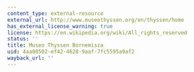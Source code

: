 ```yaml
---
content_type: external-resource
external_url: http://www.museothyssen.org/en/thyssen/home
has_external_license_warning: true
license: https://en.wikipedia.org/wiki/All_rights_reserved
status: ''
title: Museo Thyssen Bornemisza
uid: 4aa08502-ef42-4628-9aaf-7fc5595a9af2
wayback_url: ''
---
```

